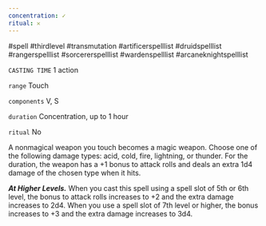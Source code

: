 ```yaml
---
concentration: ✓
ritual: 𐄂
---
```

#spell #thirdlevel #transmutation #artificerspelllist #druidspelllist #rangerspelllist #sorcererspelllist #wardenspelllist #arcaneknightspelllist

`CASTING TIME`
1 action

`range`
Touch

`components`
V, S

`duration`
Concentration, up to 1 hour

`ritual`
No

A nonmagical weapon you touch becomes a magic weapon. Choose one of the following damage types: acid, cold, fire, lightning, or thunder. For the duration, the weapon has a +1 bonus to attack rolls and deals an extra 1d4 damage of the chosen type when it hits.

**_At Higher Levels._** When you cast this spell using a spell slot of 5th or 6th level, the bonus to attack rolls increases to +2 and the extra damage increases to 2d4. When you use a spell slot of 7th level or higher, the bonus increases to +3 and the extra damage increases to 3d4.